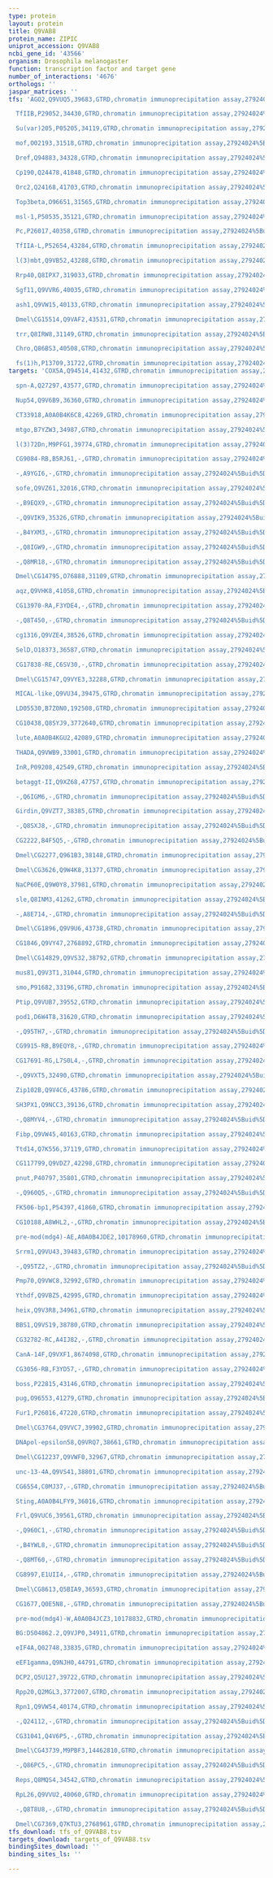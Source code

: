 ```yaml
---
type: protein
layout: protein
title: Q9VAB8
protein_name: ZIPIC
uniprot_accession: Q9VAB8
ncbi_gene_id: '43566'
organism: Drosophila melanogaster
function: transcription factor and target gene
number_of_interactions: '4676'
orthologs: ''
jaspar_matrices: ''
tfs: 'AGO2,Q9VUQ5,39683,GTRD,chromatin immunoprecipitation assay,27924024%5Buid%5D,No

  TfIIB,P29052,34430,GTRD,chromatin immunoprecipitation assay,27924024%5Buid%5D,No

  Su(var)205,P05205,34119,GTRD,chromatin immunoprecipitation assay,27924024%5Buid%5D,No

  mof,O02193,31518,GTRD,chromatin immunoprecipitation assay,27924024%5Buid%5D,No

  Dref,Q94883,34328,GTRD,chromatin immunoprecipitation assay,27924024%5Buid%5D,No

  Cp190,Q24478,41848,GTRD,chromatin immunoprecipitation assay,27924024%5Buid%5D,No

  Orc2,Q24168,41703,GTRD,chromatin immunoprecipitation assay,27924024%5Buid%5D,No

  Top3beta,O96651,31565,GTRD,chromatin immunoprecipitation assay,27924024%5Buid%5D,No

  msl-1,P50535,35121,GTRD,chromatin immunoprecipitation assay,27924024%5Buid%5D,No

  Pc,P26017,40358,GTRD,chromatin immunoprecipitation assay,27924024%5Buid%5D,No

  TfIIA-L,P52654,43284,GTRD,chromatin immunoprecipitation assay,27924024%5Buid%5D,No

  l(3)mbt,Q9VB52,43288,GTRD,chromatin immunoprecipitation assay,27924024%5Buid%5D,No

  Rrp40,Q8IPX7,319033,GTRD,chromatin immunoprecipitation assay,27924024%5Buid%5D,No

  Sgf11,Q9VVR6,40035,GTRD,chromatin immunoprecipitation assay,27924024%5Buid%5D,No

  ash1,Q9VW15,40133,GTRD,chromatin immunoprecipitation assay,27924024%5Buid%5D,No

  Dmel\CG15514,Q9VAF2,43531,GTRD,chromatin immunoprecipitation assay,27924024%5Buid%5D,No

  trr,Q8IRW8,31149,GTRD,chromatin immunoprecipitation assay,27924024%5Buid%5D,No

  Chro,Q86BS3,40508,GTRD,chromatin immunoprecipitation assay,27924024%5Buid%5D,No

  fs(1)h,P13709,31722,GTRD,chromatin immunoprecipitation assay,27924024%5Buid%5D,No'
targets: 'COX5A,Q94514,41432,GTRD,chromatin immunoprecipitation assay,27924024%5Buid%5D,No

  spn-A,Q27297,43577,GTRD,chromatin immunoprecipitation assay,27924024%5Buid%5D,No

  Nup54,Q9V6B9,36360,GTRD,chromatin immunoprecipitation assay,27924024%5Buid%5D,No

  CT33918,A0A0B4K6C8,42269,GTRD,chromatin immunoprecipitation assay,27924024%5Buid%5D,No

  mtgo,B7YZW3,34987,GTRD,chromatin immunoprecipitation assay,27924024%5Buid%5D,No

  l(3)72Dn,M9PFG1,39774,GTRD,chromatin immunoprecipitation assay,27924024%5Buid%5D,No

  CG9084-RB,B5RJ61,-,GTRD,chromatin immunoprecipitation assay,27924024%5Buid%5D,No

  -,A9YGI6,-,GTRD,chromatin immunoprecipitation assay,27924024%5Buid%5D,No

  sofe,Q9VZ61,32016,GTRD,chromatin immunoprecipitation assay,27924024%5Buid%5D,No

  -,B9EQX9,-,GTRD,chromatin immunoprecipitation assay,27924024%5Buid%5D,No

  -,Q9VIK9,35326,GTRD,chromatin immunoprecipitation assay,27924024%5Buid%5D,No

  -,B4YXM3,-,GTRD,chromatin immunoprecipitation assay,27924024%5Buid%5D,No

  -,Q8IGW9,-,GTRD,chromatin immunoprecipitation assay,27924024%5Buid%5D,No

  -,Q8MR18,-,GTRD,chromatin immunoprecipitation assay,27924024%5Buid%5D,No

  Dmel\CG14795,O76888,31109,GTRD,chromatin immunoprecipitation assay,27924024%5Buid%5D,No

  aqz,Q9VHK8,41058,GTRD,chromatin immunoprecipitation assay,27924024%5Buid%5D,No

  CG13970-RA,F3YDE4,-,GTRD,chromatin immunoprecipitation assay,27924024%5Buid%5D,No

  -,Q8T450,-,GTRD,chromatin immunoprecipitation assay,27924024%5Buid%5D,No

  cg1316,Q9VZE4,38526,GTRD,chromatin immunoprecipitation assay,27924024%5Buid%5D,No

  SelD,O18373,36587,GTRD,chromatin immunoprecipitation assay,27924024%5Buid%5D,No

  CG17838-RE,C6SV30,-,GTRD,chromatin immunoprecipitation assay,27924024%5Buid%5D,No

  Dmel\CG15747,Q9VYE3,32288,GTRD,chromatin immunoprecipitation assay,27924024%5Buid%5D,No

  MICAL-like,Q9VU34,39475,GTRD,chromatin immunoprecipitation assay,27924024%5Buid%5D,No

  LD05530,B7Z0N0,192508,GTRD,chromatin immunoprecipitation assay,27924024%5Buid%5D,No

  CG10438,Q8SYJ9,3772640,GTRD,chromatin immunoprecipitation assay,27924024%5Buid%5D,No

  lute,A0A0B4KGU2,42089,GTRD,chromatin immunoprecipitation assay,27924024%5Buid%5D,No

  THADA,Q9VWB9,33001,GTRD,chromatin immunoprecipitation assay,27924024%5Buid%5D,No

  InR,P09208,42549,GTRD,chromatin immunoprecipitation assay,27924024%5Buid%5D,No

  betaggt-II,Q9XZ68,47757,GTRD,chromatin immunoprecipitation assay,27924024%5Buid%5D,No

  -,Q6IGM6,-,GTRD,chromatin immunoprecipitation assay,27924024%5Buid%5D,No

  Girdin,Q9VZT7,38385,GTRD,chromatin immunoprecipitation assay,27924024%5Buid%5D,No

  -,Q8SXJ8,-,GTRD,chromatin immunoprecipitation assay,27924024%5Buid%5D,No

  CG2222,B4F5Q5,-,GTRD,chromatin immunoprecipitation assay,27924024%5Buid%5D,No

  Dmel\CG2277,Q961B3,38148,GTRD,chromatin immunoprecipitation assay,27924024%5Buid%5D,No

  Dmel\CG3626,Q9W4K8,31377,GTRD,chromatin immunoprecipitation assay,27924024%5Buid%5D,No

  NaCP60E,Q9W0Y8,37981,GTRD,chromatin immunoprecipitation assay,27924024%5Buid%5D,No

  sle,Q8INM3,41262,GTRD,chromatin immunoprecipitation assay,27924024%5Buid%5D,No

  -,A8E714,-,GTRD,chromatin immunoprecipitation assay,27924024%5Buid%5D,No

  Dmel\CG1896,Q9V9U6,43738,GTRD,chromatin immunoprecipitation assay,27924024%5Buid%5D,No

  CG1846,Q9VY47,2768892,GTRD,chromatin immunoprecipitation assay,27924024%5Buid%5D,No

  Dmel\CG14829,Q9VS32,38792,GTRD,chromatin immunoprecipitation assay,27924024%5Buid%5D,No

  mus81,Q9V3T1,31044,GTRD,chromatin immunoprecipitation assay,27924024%5Buid%5D,No

  smo,P91682,33196,GTRD,chromatin immunoprecipitation assay,27924024%5Buid%5D,No

  Ptip,Q9VUB7,39552,GTRD,chromatin immunoprecipitation assay,27924024%5Buid%5D,No

  pod1,D6W4T8,31620,GTRD,chromatin immunoprecipitation assay,27924024%5Buid%5D,No

  -,Q95TH7,-,GTRD,chromatin immunoprecipitation assay,27924024%5Buid%5D,No

  CG9915-RB,B9EQY8,-,GTRD,chromatin immunoprecipitation assay,27924024%5Buid%5D,No

  CG17691-RG,L7S0L4,-,GTRD,chromatin immunoprecipitation assay,27924024%5Buid%5D,No

  -,Q9VXT5,32490,GTRD,chromatin immunoprecipitation assay,27924024%5Buid%5D,No

  Zip102B,Q9V4C6,43786,GTRD,chromatin immunoprecipitation assay,27924024%5Buid%5D,No

  SH3PX1,Q9NCC3,39136,GTRD,chromatin immunoprecipitation assay,27924024%5Buid%5D,No

  -,Q8MYV4,-,GTRD,chromatin immunoprecipitation assay,27924024%5Buid%5D,No

  Fibp,Q9VW45,40163,GTRD,chromatin immunoprecipitation assay,27924024%5Buid%5D,No

  Ttd14,Q7K556,37119,GTRD,chromatin immunoprecipitation assay,27924024%5Buid%5D,No

  CG117799,Q9VDZ7,42298,GTRD,chromatin immunoprecipitation assay,27924024%5Buid%5D,No

  pnut,P40797,35801,GTRD,chromatin immunoprecipitation assay,27924024%5Buid%5D,No

  -,Q960Q5,-,GTRD,chromatin immunoprecipitation assay,27924024%5Buid%5D,No

  FK506-bp1,P54397,41860,GTRD,chromatin immunoprecipitation assay,27924024%5Buid%5D,No

  CG10188,A8WHL2,-,GTRD,chromatin immunoprecipitation assay,27924024%5Buid%5D,No

  pre-mod(mdg4)-AE,A0A0B4JDE2,10178960,GTRD,chromatin immunoprecipitation assay,27924024%5Buid%5D,No

  Srrm1,Q9VU43,39483,GTRD,chromatin immunoprecipitation assay,27924024%5Buid%5D,No

  -,Q95TZ2,-,GTRD,chromatin immunoprecipitation assay,27924024%5Buid%5D,No

  Pmp70,Q9VWC8,32992,GTRD,chromatin immunoprecipitation assay,27924024%5Buid%5D,No

  Ythdf,Q9VBZ5,42995,GTRD,chromatin immunoprecipitation assay,27924024%5Buid%5D,No

  heix,Q9V3R8,34961,GTRD,chromatin immunoprecipitation assay,27924024%5Buid%5D,No

  BBS1,Q9VS19,38780,GTRD,chromatin immunoprecipitation assay,27924024%5Buid%5D,No

  CG32782-RC,A4IJ82,-,GTRD,chromatin immunoprecipitation assay,27924024%5Buid%5D,No

  CanA-14F,Q9VXF1,8674098,GTRD,chromatin immunoprecipitation assay,27924024%5Buid%5D,No

  CG3056-RB,F3YD57,-,GTRD,chromatin immunoprecipitation assay,27924024%5Buid%5D,No

  boss,P22815,43146,GTRD,chromatin immunoprecipitation assay,27924024%5Buid%5D,No

  pug,O96553,41279,GTRD,chromatin immunoprecipitation assay,27924024%5Buid%5D,No

  Fur1,P26016,47220,GTRD,chromatin immunoprecipitation assay,27924024%5Buid%5D,No

  Dmel\CG3764,Q9VVC7,39902,GTRD,chromatin immunoprecipitation assay,27924024%5Buid%5D,No

  DNApol-epsilon58,Q9VRQ7,38661,GTRD,chromatin immunoprecipitation assay,27924024%5Buid%5D,No

  Dmel\CG12237,Q9VWF0,32967,GTRD,chromatin immunoprecipitation assay,27924024%5Buid%5D,No

  unc-13-4A,Q9VS41,38801,GTRD,chromatin immunoprecipitation assay,27924024%5Buid%5D,No

  CG6554,C0MJ37,-,GTRD,chromatin immunoprecipitation assay,27924024%5Buid%5D,No

  Sting,A0A0B4LFY9,36016,GTRD,chromatin immunoprecipitation assay,27924024%5Buid%5D,No

  Frl,Q9VUC6,39561,GTRD,chromatin immunoprecipitation assay,27924024%5Buid%5D,No

  -,Q960C1,-,GTRD,chromatin immunoprecipitation assay,27924024%5Buid%5D,No

  -,B4YWL8,-,GTRD,chromatin immunoprecipitation assay,27924024%5Buid%5D,No

  -,Q8MT60,-,GTRD,chromatin immunoprecipitation assay,27924024%5Buid%5D,No

  CG8997,E1UII4,-,GTRD,chromatin immunoprecipitation assay,27924024%5Buid%5D,No

  Dmel\CG8613,Q5BIA9,36593,GTRD,chromatin immunoprecipitation assay,27924024%5Buid%5D,No

  CG1677,Q0E5N8,-,GTRD,chromatin immunoprecipitation assay,27924024%5Buid%5D,No

  pre-mod(mdg4)-W,A0A0B4JCZ3,10178832,GTRD,chromatin immunoprecipitation assay,27924024%5Buid%5D,No

  BG:DS04862.2,Q9VJP0,34911,GTRD,chromatin immunoprecipitation assay,27924024%5Buid%5D,No

  eIF4A,Q02748,33835,GTRD,chromatin immunoprecipitation assay,27924024%5Buid%5D,No

  eEF1gamma,Q9NJH0,44791,GTRD,chromatin immunoprecipitation assay,27924024%5Buid%5D,No

  DCP2,Q5U127,39722,GTRD,chromatin immunoprecipitation assay,27924024%5Buid%5D,No

  Rpp20,Q2MGL3,3772007,GTRD,chromatin immunoprecipitation assay,27924024%5Buid%5D,No

  Rpn1,Q9VW54,40174,GTRD,chromatin immunoprecipitation assay,27924024%5Buid%5D,No

  -,Q24112,-,GTRD,chromatin immunoprecipitation assay,27924024%5Buid%5D,No

  CG31041,Q4V6P5,-,GTRD,chromatin immunoprecipitation assay,27924024%5Buid%5D,No

  Dmel\CG43739,M9PBF3,14462810,GTRD,chromatin immunoprecipitation assay,27924024%5Buid%5D,No

  -,Q86PC5,-,GTRD,chromatin immunoprecipitation assay,27924024%5Buid%5D,No

  Reps,Q8MQS4,34542,GTRD,chromatin immunoprecipitation assay,27924024%5Buid%5D,No

  RpL26,Q9VVU2,40060,GTRD,chromatin immunoprecipitation assay,27924024%5Buid%5D,No

  -,Q8T8U8,-,GTRD,chromatin immunoprecipitation assay,27924024%5Buid%5D,No

  Dmel\CG7369,Q7KTU3,2768961,GTRD,chromatin immunoprecipitation assay,27924024%5Buid%5D,No'
tfs_download: tfs_of_Q9VAB8.tsv
targets_download: targets_of_Q9VAB8.tsv
bindingSites_download: ''
binding_sites_ls: ''

---
```

